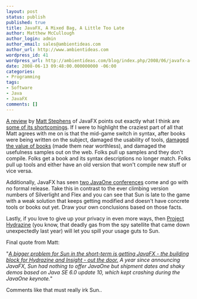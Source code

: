 ```yaml
---
layout: post
status: publish
published: true
title: JavaFX, A Mixed Bag, A Little Too Late
author: Matthew McCullough
author_login: admin
author_email: sales@ambientideas.com
author_url: http://www.ambientideas.com
wordpress_id: 41
wordpress_url: http://ambientideas.com/blog/index.php/2008/06/javafx-a-mixed-bag-a-little-too-late/
date: 2008-06-13 09:48:00.000000000 -06:00
categories:
- Programming
tags:
- Software
- Java
- JavaFX
comments: []
---
```

<p><a href="http://www.theregister.co.uk/2008/06/12/javafx_review_part_one/" target="_blank">A review</a> by <a href="http://forms.theregister.co.uk/mail_author/?story_url=/2008/06/12/javafx_review_part_one/" target="_blank">Matt Stephens</a> of JavaFX points out exactly what I think are <a href="http://www.theregister.co.uk/2008/06/12/javafx_review_part_one/" target="_blank">some of its shortcomings</a>. If I were to highlight the craziest part of all that Matt agrees with me on is that the mid-game switch in syntax, after books were being written on the subject, damaged the usability of tools, <a href="http://www.amazon.com/JavaFx-Script-Scripting-client-side-Applications/dp/1590599454" target="_blank">damaged the value of books</a> (made them near worthless), and damaged the usefulness samples out on the web. Folks pull up samples and they don't compile. Folks get a book and its syntax descriptions no longer match. Folks pull up tools and either have an old version that won't compile new stuff or vice versa.</p>
<p>Additionally, JavaFX has seen <a href="http://sun.com/javaone" target="_blank">two JavaOne conferences</a> come and go with no formal release. Take this in contrast to the ever climbing version numbers of Silverlight and Flex and you can see that Sun is late to the game with a weak solution that keeps getting modified and doesn't have concrete tools or books out yet. Draw your own conclusions based on those facts.</p>
<p>Lastly, if you love to give up your privacy in even more ways, then <a href="http://www.theregister.co.uk/2008/05/06/javafx_privacy/" target="_blank">Project Hydrazine</a> (you know, that deadly gas from the spy satellite that came down unexpectedly last year) will let you spill your usage guts to Sun.</p>
<p>Final quote from Matt:</p>
<p>"<em><a href="http://www.theregister.co.uk/2008/06/12/javafx_review_part_one/" target="_blank">A bigger problem for Sun in the short-term is getting JavaFX - the building block for Hydrazine and Insight - out the door.</a> A year since announcing JavaFX, Sun had nothing to offer JavaOne but shipment dates and shaky demos based on Java SE 6.0 update 10, which kept crashing during the JavaOne keynote.</em>"</p>
<p>Comments like that must really irk Sun..</p>
